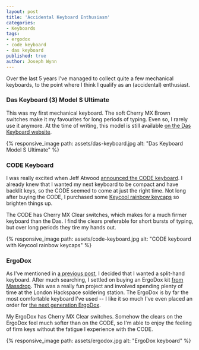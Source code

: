 ```yaml
---
layout: post
title: 'Accidental Keyboard Enthusiasm'
categories:
- Keyboards
tags:
- ergodox
- code keyboard
- das keyboard
published: true
author: Joseph Wynn
---
```


Over the last 5 years I've managed to collect quite a few mechanical keyboards, to the point where I think I qualify as an (accidental) enthusiast.

### Das Keyboard (3) Model S Ultimate

This was my first mechanical keyboard. The soft Cherry MX Brown switches make it my favourites for long periods of typing. Even so, I rarely use it anymore. At the time of writing, this model is still available [on the Das Keyboard website](http://www.daskeyboard.com/model-s-ultimate/).

{% responsive_image path: assets/das-keyboard.jpg alt: "Das Keyboard Model S Ultimate" %}

### CODE Keyboard

I was really excited when Jeff Atwood [announced the CODE keyboard](http://blog.codinghorror.com/the-code-keyboard/). I already knew that I wanted my next keyboard to be compact and have backlit keys, so the CODE seemed to come at just the right time. Not long after buying the CODE, I purchased some [Keycool rainbow keycaps](https://www.massdrop.com/buy/keycool-rainbow-keycaps?mode=guest_open) so brighten things up.

The CODE has Cherry MX Clear switches, which makes for a much firmer keyboard than the Das. I find the clears preferable for short bursts of typing, but over long periods they tire my hands out.

{% responsive_image path: assets/code-keyboard.jpg alt: "CODE keyboard with Keycool rainbow keycaps" %}

### ErgoDox

As I've mentioned in [a previous post](/transitioning-to-a-new-keyboard-layout/), I decided that I wanted a split-hand keyboard. After much searching, I settled on buying an ErgoDox kit [from Massdrop](https://www.massdrop.com/buy/ergodox?mode=guest_open). This was a really fun project and involved spending plenty of time at the London Hackspace soldering station. The ErgoDox is by far the most comfortable keyboard I've used -- I like it so much I've even placed an order for [the next generation ErgoDox](https://www.massdrop.com/buy/infinity-ergodox?mode=guest_open).

My ErgoDox has Cherry MX Clear switches. Somehow the clears on the ErgoDox feel much softer than on the CODE, so I'm able to enjoy the feeling of firm keys without the fatigue I experience with the CODE.

{% responsive_image path: assets/ergodox.jpg alt: "ErgoDox keyboard" %}
